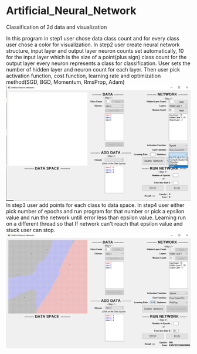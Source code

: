 # Artificial_Neural_Network
Classification of 2d data and visualization

In this program in step1 user chose data class count and for every class user chose a color for visualization.
In step2 user create neural network structure, input layer and output layer neuron counts set automatically, 
10 for the input layer which is the size of a point(plus sign)
class count for the output layer every neuron represents a class for classification.
User sets the number of hidden layer and neuron count for each layer.
Then user pick activation function, cost function, learning rate and optimization method(SGD, BGD, Momentum, RmsProp, Adam)
![alt text](https://github.com/mkutalmis/Artificial_Neural_Network/blob/master/img1.png)
In step3 user add points for each class to data space.
In step4 user either pick number of epochs and run program for that number or pick a epsilon value and run the network untill error less than epsilon value.
Learning run on a different thread so that If network can't reach that epsilon value and stuck user can stop.
![alt text](https://github.com/mkutalmis/Artificial_Neural_Network/blob/master/img2.png)
